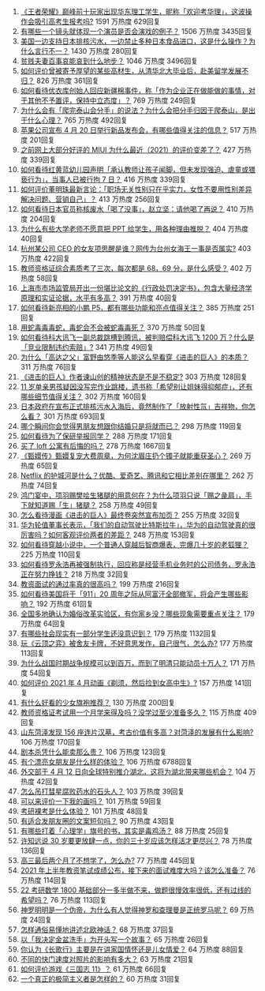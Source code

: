 1. [《王者荣耀》巅峰前十玩家出现华东理工学生，昵称「欢迎考华理」，这波操作会吸引高考生报考吗?](https://www.zhihu.com/question/454324463) 1591 万热度 629回复
1. [有哪些一个镜头就体现一个演员是否会演戏的例子？](https://www.zhihu.com/question/269939406) 1506 万热度 3435回复
1. [美国一边支持日本排核污水，一边禁止多种日本食品进口，这是什么操作？为什么言行不一？](https://www.zhihu.com/question/454586987) 1430 万热度 280回复
1. [贫贱夫妻百事哀能哀到什么地步？](https://www.zhihu.com/question/363473759) 1046 万热度 3496回复
1. [如何评价曾被寄予厚望的某些高材生，从清华北大毕业后，赴美留学发展不归？](https://www.zhihu.com/question/447200718) 826 万热度 361回复
1. [如何看待优衣库创始人回应新疆棉事件，称「作为企业正在做能做的事情，对于其他不予置评，保持中立态度」？](https://www.zhihu.com/question/454602307) 769 万热度 249回复
1. [为什么会有「爬完泰山会分手」的说法？为什么会把分手归因于爬泰山，是出于什么心理？](https://www.zhihu.com/question/446705543) 765 万热度 492回复
1. [苹果公司宣布 4 月 20 日举行新品发布会，有哪些值得关注的信息？](https://www.zhihu.com/question/454502427) 517 万热度 201回复
1. [之前网上大部分好评的 MIUI 为什么最近（2021）的评价变差了？](https://www.zhihu.com/question/452169697) 427 万热度 339回复
1. [如何看待红黄蓝幼儿园声明「承认教师让孩子闻脚，但未发现强迫、虐童或猥亵行为」，当事人已被行拘 7 日？](https://www.zhihu.com/question/454413603) 416 万热度 339回复
1. [如何评价董明珠最新言论：「职场无关性别只在乎实力，女性不要用性别差异解决问题、营销自己」？](https://www.zhihu.com/question/454598067) 413 万热度 256回复
1. [如何看待日本官员称核废水「喝了没事」，赵立坚：请他喝了再说？](https://www.zhihu.com/question/454619700) 410 万热度 204回复
1. [为什么有些大学老师不愿意把 PPT 给学生，用各种理由推脱？](https://www.zhihu.com/question/454351925) 404 万热度 40回复
1. [杭州某公司 CEO 的女友项思醒是谁？网传为台州女海王一事是否属实?](https://www.zhihu.com/question/453937756) 403 万热度 422回复
1. [教师资格证综合素质考了三次，每次都是 68，69 分，是什么感受？](https://www.zhihu.com/question/454635596) 402 万热度 58回复
1. [上海市市场监管局开出一份堪比论文的《行政处罚决定书》，包含大量经济学原理和实证论据，水平有多高？](https://www.zhihu.com/question/454403024) 391 万热度 40回复
1. [如何看待新亮相的小鹏 P5，都有哪些功能和亮点值得关注？](https://www.zhihu.com/question/454631581) 385 万热度 251回复
1. [用蛇毒毒毒蛇，毒蛇会不会被蛇毒毒死？](https://www.zhihu.com/question/384429917) 370 万热度 50回复
1. [如何看待科大讯飞一副总裁跳槽到腾讯，被判赔偿科大讯飞 1200 万？什么是「竞业限制违约索赔」?](https://www.zhihu.com/question/454505820) 341 万热度 49回复
1. [为什么「高达之父」富野由悠季等人能这么早看穿《进击的巨人》的本质？](https://www.zhihu.com/question/453603876) 311 万热度 76回复
1. [《进击的巨人》作者谏山创的精神状态是不是不稳定?](https://www.zhihu.com/question/453646269) 303 万热度 128回复
1. [11 岁单亲男孩疑因没写完作业跳楼，遗书称「希望别让姐妹得抑郁症」，还有哪些细节值得关注？](https://www.zhihu.com/question/454418924) 302 万热度 160回复
1. [日本政府在宣布正式排核污水入海后，竟然制作了「放射性氚」吉祥物，你怎么看？](https://www.zhihu.com/question/454524195) 301 万热度 693回复
1. [哪个瞬间你会觉得男朋友想跟你结婚只是将就而已？](https://www.zhihu.com/question/331404742) 298 万热度 119回复
1. [如何看待为了保研举报同学？](https://www.zhihu.com/question/452915006) 288 万热度 171回复
1. [买了 loft 公寓有后悔的吗？](https://www.zhihu.com/question/305616998) 278 万热度 1667回复
1. [《甄嬛传》甄嬛复宠大费周章，为何沈眉庄扔个镯子就能重获圣心？](https://www.zhihu.com/question/454262368) 269 万热度 65回复
1. [Netflix 的护城河是什么？优酷、爱奇艺、腾讯和它相比差别在哪里？](https://www.zhihu.com/question/454223201) 262 万热度 74回复
1. [鸿门宴中，项羽赐樊哙生猪腿的用意何在？为什么项羽只说「赐之彘肩」，手下就知道赐「生」猪腿？](https://www.zhihu.com/question/19870339) 258 万热度 49回复
1. [怎么看待漫画《进击的巨人》最终卷突然宣布加页？](https://www.zhihu.com/question/454638451) 255 万热度 32回复
1. [华为轮值董事长表示，「我们的自动驾驶比特斯拉牛」，华为的自动驾驶真的很厉害吗？如何客观评价两者的差距？](https://www.zhihu.com/question/454368015) 248 万热度 153回复
1. [如何看待穿越小说中，一个普通人穿越后智商爆表，完爆几十岁的老狐狸？](https://www.zhihu.com/question/376857581) 225 万热度 110回复
1. [如何看待罗永浩再被强制执行，回应称是经营手机业务时的公司债务，罗永浩正在努力挣钱？](https://www.zhihu.com/question/454553097) 218 万热度 32回复
1. [教资面试的通过率真的很高吗？](https://www.zhihu.com/question/364618487) 199 万热度 216回复
1. [如何看待美国将于「911」20 周年之际从阿富汗全部撤军，将会产生哪些影响？](https://www.zhihu.com/question/454553192) 192 万热度 61回复
1. [全国多地确认为婚俗改革实验区，有你家乡没？哪些现象需要重点关注？](https://www.zhihu.com/question/453906937) 179 万热度 64回复
1. [有哪些社会现实有一部分学生还没意识到？](https://www.zhihu.com/question/59600924) 179 万热度 1132回复
1. [玩《云顶之弈》被舍友卡牌，不好意思发作，自己很气，怎么办?](https://www.zhihu.com/question/452378526) 177 万热度 113回复
1. [为什么战国时期战争规模可以到百万，而到了明清只能动员十万人？](https://www.zhihu.com/question/315099933) 171 万热度 54回复
1. [如何评价 2021 年 4 月动画《剃须，然后捡到女高中生》?](https://www.zhihu.com/question/433512952) 157 万热度 141回复
1. [有什么好看的少女旗袍推荐？](https://www.zhihu.com/question/313375202) 130 万热度 200回复
1. [教师资格证考试用一个月学来得及吗？没学过至少准备多久？](https://www.zhihu.com/question/412569772) 115 万热度 409回复
1. [山东菏泽发现 156 座连片汉墓，考古价值有多高？对菏泽的发展有什么影响?](https://www.zhihu.com/question/454325320) 106 万热度 170回复
1. [剧本杀凭什么能卖那么贵？](https://www.zhihu.com/question/448110702) 106 万热度 123回复
1. [有个漂亮女朋友是什么样的体验？](https://www.zhihu.com/question/285906324) 106 万热度 6788回复
1. [外交部于 4 月 12 日向全球特别推介湖北，这将为湖北带来哪些机会？](https://www.zhihu.com/question/453410188) 104 万热度 42回复
1. [怎么吊打彗星腐败药水的石头人？](https://www.zhihu.com/question/454353102) 103 万热度 39回复
1. [可以来评价一下我的画吗？](https://www.zhihu.com/question/454223112) 101 万热度 59回复
1. [考研裸考是什么体验？](https://www.zhihu.com/question/362008957) 101 万热度 48回复
1. [有适合发朋友圈的文案短句吗？](https://www.zhihu.com/question/453694964) 90 万热度 43回复
1. [有哪些打着「心理学」旗号的书，其实是毒鸡汤？](https://www.zhihu.com/question/453349379) 88 万热度 25回复
1. [许知远说 30 岁要更放肆一点，你的三十岁应该怎样活才更尽兴？](https://www.zhihu.com/question/453551484) 78 万热度 136回复
1. [高三最后两个月了不想学了，怎么办?](https://www.zhihu.com/question/451899818) 77 万热度 445回复
1. [2021 年上半年教资笔试成绩公布，接下来的面试难度大吗？该怎么准备？](https://www.zhihu.com/question/454524887) 76 万热度 114回复
1. [22 考研数学 1800 基础部分一多半做不来，做题很慢效率很低，还有过线的希望吗？](https://www.zhihu.com/question/440329596) 76 万热度 113回复
1. [神罗明明是一个伪帝，为什么有人觉得神罗和查理曼是正统罗马呢？](https://www.zhihu.com/question/446696910) 69 万热度 24回复
1. [怎样通俗易懂地讲述北欧神话？](https://www.zhihu.com/question/28505299) 68 万热度 37回复
1. [以「我决定金盆洗手」为开头写一个故事？](https://www.zhihu.com/question/409515393) 65 万热度 26回复
1. [你认为《长歌行》主要是在讲家国情怀还是儿女情爱？](https://www.zhihu.com/question/453296278) 64 万热度 88回复
1. [不同的快门速度对照片的影响有多大？](https://www.zhihu.com/question/389648859) 63 万热度 21回复
1. [如何评价游戏《三国志 11》？](https://www.zhihu.com/question/24556486) 61 万热度 66回复
1. [一个真正的极简主义者是怎样的？](https://www.zhihu.com/question/65867716) 60 万热度 31回复